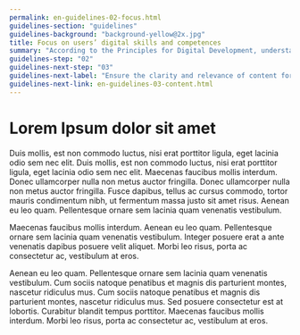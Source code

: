 ```yaml
---
permalink: en-guidelines-02-focus.html
guidelines-section: "guidelines"
guidelines-background: "background-yellow@2x.jpg"
title: Focus on users’ digital skills and competences
summary: "According to the Principles for Digital Development, understanding users’ access and comfort levels with technology is critical to designing appropriate solutions for them."
guidelines-step: "02"
guidelines-next-step: "03"
guidelines-next-label: "Ensure the clarity and relevance of content for low-skilled and low-literate users"
guidelines-next-link: en-guidelines-03-content.html
---
```



# Lorem Ipsum dolor sit amet

Duis mollis, est non commodo luctus, nisi erat porttitor ligula, eget lacinia odio sem nec elit. Duis mollis, est non commodo luctus, nisi erat porttitor ligula, eget lacinia odio sem nec elit. Maecenas faucibus mollis interdum. Donec ullamcorper nulla non metus auctor fringilla. Donec ullamcorper nulla non metus auctor fringilla. Fusce dapibus, tellus ac cursus commodo, tortor mauris condimentum nibh, ut fermentum massa justo sit amet risus. Aenean eu leo quam. Pellentesque ornare sem lacinia quam venenatis vestibulum.

Maecenas faucibus mollis interdum. Aenean eu leo quam. Pellentesque ornare sem lacinia quam venenatis vestibulum. Integer posuere erat a ante venenatis dapibus posuere velit aliquet. Morbi leo risus, porta ac consectetur ac, vestibulum at eros.

Aenean eu leo quam. Pellentesque ornare sem lacinia quam venenatis vestibulum. Cum sociis natoque penatibus et magnis dis parturient montes, nascetur ridiculus mus. Cum sociis natoque penatibus et magnis dis parturient montes, nascetur ridiculus mus. Sed posuere consectetur est at lobortis. Curabitur blandit tempus porttitor. Maecenas faucibus mollis interdum. Morbi leo risus, porta ac consectetur ac, vestibulum at eros.